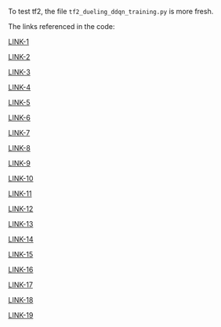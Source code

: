 

To test tf2, the file `tf2_dueling_ddqn_training.py` is more fresh.

The links referenced in the code:

[LINK-1](https://github.com/hamidrezafahimi/ai_basix/blob/master/notes/DRL/DQN.md) 

[LINK-2](https://github.com/hamidrezafahimi/ai_basix/blob/master/data/figs/dql.png)

[LINK-3](https://github.com/hamidrezafahimi/ai_basix/blob/master/data/figs/DQN_algorithm.png)

[LINK-4](https://github.com/philtabor/Youtube-Code-Repository/blob/master/ReinforcementLearning/DeepQLearning/dueling_ddqn_tf2.py)

[LINK-5](https://github.com/hamidrezafahimi/ai_basix/blob/master/data/figs/dqn_target_eval.png)

[LINK-6](https://github.com/hamidrezafahimi/ai_basix/blob/master/samples/DRL/DQN/tf2_dqn_agent.py)

[LINK-7](https://github.com/hamidrezafahimi/ai_basix/blob/master/samples/DRL/DQN/tf2_dqn_training.py)

[LINK-8](https://github.com/hamidrezafahimi/ai_basix/blob/master/notes/CNN)

[LINK-9](https://www.youtube.com/watch?v=a5XbO5Qgy5w&t=460s)

[LINK-10](https://github.com/hamidrezafahimi/ai_basix/blob/master/samples/DRL/DQN/keras_ddqn_cnn_training.py)

[LINK-11](https://github.com/hamidrezafahimi/ai_basix/blob/master/samples/DRL/DQN/keras_ddqn_cnn_agent.py)

[LINK-12](https://github.com/hamidrezafahimi/ai_basix/blob/master/samples/DRL/reinforce/tf2_policy_gradient_agent.py)

[LINK-13](https://github.com/hamidrezafahimi/ai_basix/blob/master/platforms/gym/modification_on_2d_env.py)

[LINK-14](https://github.com/hamidrezafahimi/ai_basix/blob/master/samples/DRL/reinforce/keras_policy_gradient_agent.py)

[LINK-15](https://github.com/hamidrezafahimi/ai_basix/blob/master/samples/DRL/DQN/keras_dqn_agent.py)  

[LINK-16](https://github.com/hamidrezafahimi/ai_basix/blob/master/samples/DRL/DQN/keras_dqn_training.py)

[LINK-17](https://github.com/hamidrezafahimi/ai_basix/blob/master/samples/DRL/DQN/keras_ddqn_agent.py)  

[LINK-18](https://github.com/hamidrezafahimi/ai_basix/blob/master/samples/DRL/DQN/keras_ddqn_training.py)

[LINK-19](https://github.com/hamidrezafahimi/ai_basix/blob/master/data/figs/dueling_dqn_architecture.png)
